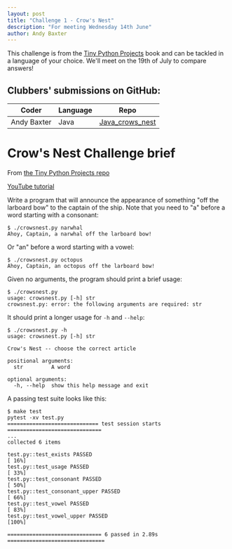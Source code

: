```yaml
---
layout: post
title: "Challenge 1 - Crow's Nest"
description: "For meeting Wednesday 14th June"
author: Andy Baxter
---
```


This challenge is from the [Tiny Python Projects](http://tinypythonprojects.com/) book and can be tackled in a language of your choice. We'll meet on the 19th of July to compare answers!

## Clubbers' submissions on GitHub:

| Coder | Language | Repo |
|-------|----------|------|
| Andy Baxter | Java | [Java_crows_nest](https://github.com/andrewbaxter439/Java_crows_nest) |


# Crow's Nest Challenge brief

From [the Tiny Python Projects repo](https://github.com/kyclark/tiny_python_projects/tree/master/02_crowsnest)

[YouTube tutorial](https://www.youtube.com/playlist?list=PLhOuww6rJJNPBqIwfD-0RedqsitBliLhT)

Write a program that will announce the appearance of something "off the larboard bow" to the captain of the ship.
Note that you need to "a" before a word starting with a consonant:

```
$ ./crowsnest.py narwhal
Ahoy, Captain, a narwhal off the larboard bow!
```

Or "an" before a word starting with a vowel:

```
$ ./crowsnest.py octopus
Ahoy, Captain, an octopus off the larboard bow!
```

Given no arguments, the program should print a brief usage:

```
$ ./crowsnest.py
usage: crowsnest.py [-h] str
crowsnest.py: error: the following arguments are required: str
```

It should print a longer usage for `-h` and `--help`:

```
$ ./crowsnest.py -h
usage: crowsnest.py [-h] str

Crow's Nest -- choose the correct article

positional arguments:
  str         A word

optional arguments:
  -h, --help  show this help message and exit
```

A passing test suite looks like this:

```
$ make test
pytest -xv test.py
============================= test session starts ==============================
...
collected 6 items

test.py::test_exists PASSED                                              [ 16%]
test.py::test_usage PASSED                                               [ 33%]
test.py::test_consonant PASSED                                           [ 50%]
test.py::test_consonant_upper PASSED                                     [ 66%]
test.py::test_vowel PASSED                                               [ 83%]
test.py::test_vowel_upper PASSED                                         [100%]

============================== 6 passed in 2.89s ===============================
```
